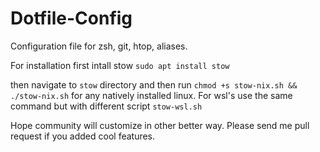 # Dotfile-Config

Configuration file for zsh, git, htop, aliases.

For installation first intall stow `sudo apt install stow`

then navigate to `stow` directory and then run `chmod +s stow-nix.sh && ./stow-nix.sh` for any natively installed linux. For wsl's use the same command but with different script `stow-wsl.sh`

Hope community will customize in other better way. Please send me pull request if you added cool features.
